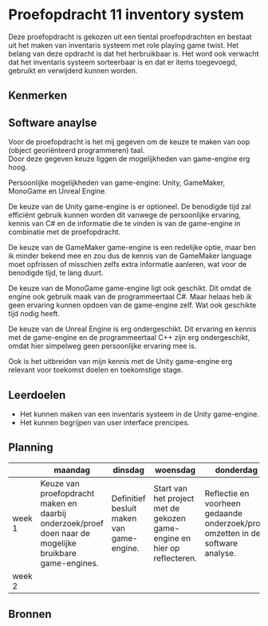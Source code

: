# Proefopdracht 11 inventory system

Deze proefopdracht is gekozen uit een tiental proefopdrachten en bestaat uit het maken van inventaris systeem met role playing game twist. Het belang van deze opdracht is dat het herbruikbaar is. Het word ook verwacht dat het inventaris systeem sorteerbaar is en dat er items toegevoegd, gebruikt en verwijderd kunnen worden.

## Kenmerken

## Software anaylse

Voor de proefopdracht is het mij gegeven om de keuze te maken van oop (object georiënteerd programmeren) taal. <br/>
Door deze gegeven keuze liggen de mogelijkheden van game-engine erg hoog.

Persoonlijke mogelijkheden van game-engine: Unity, GameMaker, MonoGame en Unreal Engine.

De keuze van de Unity game-engine is er optioneel. De benodigde tijd zal efficiënt gebruik kunnen worden dit vanwege de persoonlijke ervaring,
kennis van C# en de informatie die te vinden is van de game-engine in combinatie met de proefopdracht.

De keuze van de GameMaker game-engine is een redelijke optie, maar ben ik minder bekend mee en zou dus de kennis van de GameMaker language moet opfrissen
of misschien zelfs extra informatie aanleren, wat voor de benodigde tijd, te lang duurt.

De keuze van de MonoGame game-engine ligt ook geschikt. Dit omdat de engine ook gebruik maak van de programmeertaal C#. Maar helaas heb ik geen
ervaring kunnen opdoen van de game-engine zelf. Wat ook geschikte tijd nodig heeft.

De keuze van de Unreal Engine is erg ondergeschikt. Dit ervaring en kennis met de game-engine en de programmeertaal C++ zijn
erg ondergeschikt, omdat hier simpelweg geen persoonlijke ervaring mee is.

Ook is het uitbreiden van mijn kennis met de Unity game-engine erg relevant voor toekomst doelen en toekomstige stage.

## Leerdoelen

- Het kunnen maken van een inventaris systeem in de Unity game-engine.
- Het kunnen begrijpen van user interface prencipes.

## Planning

| | maandag | dinsdag | woensdag | donderdag | vrijdag |
| --- | --- | --- | --- | --- | --- |
|week 1 | Keuze van proefopdracht maken en daarbij onderzoek/proef doen naar de mogelijke bruikbare game-engines. | Definitief besluit maken van game-engine. | Start van het project met de gekozen game-engine en hier op reflecteren. | Reflectie en voorheen gedaande onderzoek/proef omzetten in de software analyse. |
|week 2 |

## Bronnen
